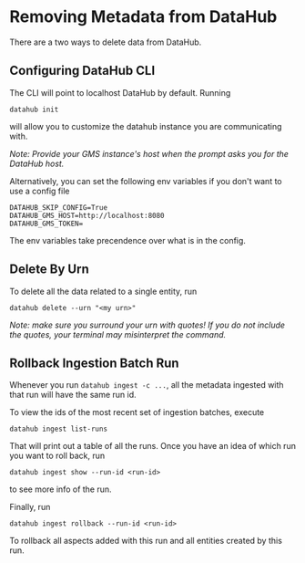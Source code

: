 # Removing Metadata from DataHub

There are a two ways to delete data from DataHub.


## Configuring DataHub CLI

The CLI will point to localhost DataHub by default. Running

```
datahub init
```

will allow you to customize the datahub instance you are communicating with.

_Note: Provide your GMS instance's host when the prompt asks you for the DataHub host._

Alternatively, you can set the following env variables if you don't want to use a config file
```
DATAHUB_SKIP_CONFIG=True
DATAHUB_GMS_HOST=http://localhost:8080
DATAHUB_GMS_TOKEN=
```

The env variables take precendence over what is in the config.

## Delete By Urn

To delete all the data related to a single entity, run

```
datahub delete --urn "<my urn>"
```

_Note: make sure you surround your urn with quotes! If you do not include the quotes, your terminal may misinterpret the command._

## Rollback Ingestion Batch Run

Whenever you run `datahub ingest -c ...`, all the metadata ingested with that run will have the same run id.

To view the ids of the most recent set of ingestion batches, execute

```
datahub ingest list-runs
```

That will print out a table of all the runs. Once you have an idea of which run you want to roll back, run

```
datahub ingest show --run-id <run-id>
```

to see more info of the run.

Finally, run

```
datahub ingest rollback --run-id <run-id>
```

To rollback all aspects added with this run and all entities created by this run.
